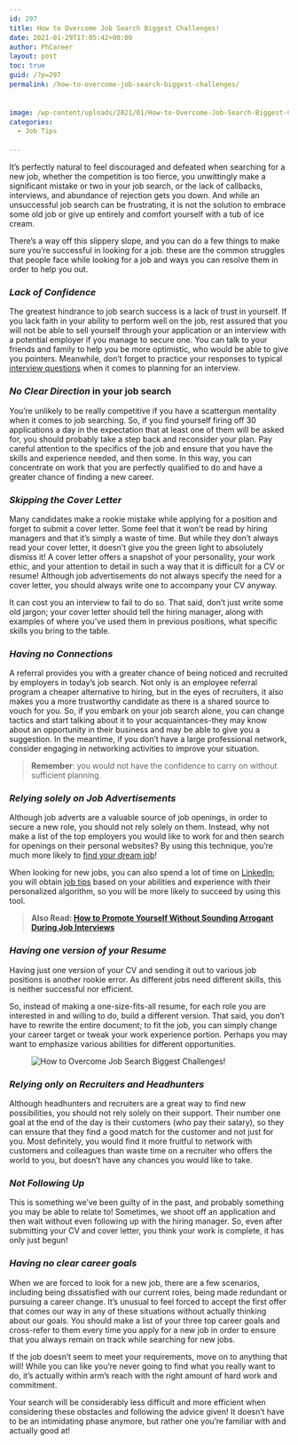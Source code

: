 ```yaml
---
id: 297
title: How to Overcome Job Search Biggest Challenges!
date: 2021-01-29T17:05:42+00:00
author: PhCareer
layout: post
toc: true
guid: /?p=297
permalink: /how-to-overcome-job-search-biggest-challenges/


image: /wp-content/uploads/2021/01/How-to-Overcome-Job-Search-Biggest-Challenges.jpg
categories:
  - Job Tips
 
---
```

It&#8217;s perfectly natural to feel discouraged and defeated when searching for a new job, whether the competition is too fierce, you unwittingly make a significant mistake or two in your job search, or the lack of callbacks, interviews, and abundance of rejection gets you down. And while an unsuccessful job search can be frustrating, it is not the solution to embrace some old job or give up entirely and comfort yourself with a tub of ice cream.

There&#8217;s a way off this slippery slope, and you can do a few things to make sure you&#8217;re successful in looking for a job. these are the common struggles that people face while looking for a job and ways you can resolve them in order to help you out.

### **_Lack of Confidence_**

The greatest hindrance to job search success is a lack of trust in yourself. If you lack faith in your ability to perform well on the job, rest assured that you will not be able to sell yourself through your application or an interview with a potential employer if you manage to secure one. You can talk to your friends and family to help you be more optimistic, who would be able to give you pointers. Meanwhile, don&#8217;t forget to practice your responses to typical [interview questions](/what-to-expect-in-a-final-job-interview/) when it comes to planning for an interview.

### **_No Clear Direction_** **in your job search**

You&#8217;re unlikely to be really competitive if you have a scattergun mentality when it comes to job searching. So, if you find yourself firing off 30 applications a day in the expectation that at least one of them will be asked for, you should probably take a step back and reconsider your plan. Pay careful attention to the specifics of the job and ensure that you have the skills and experience needed, and then some. In this way, you can concentrate on work that you are perfectly qualified to do and have a greater chance of finding a new career.

### **_Skipping the Cover Letter_**

Many candidates make a rookie mistake while applying for a position and forget to submit a cover letter. Some feel that it won&#8217;t be read by hiring managers and that it&#8217;s simply a waste of time. But while they don&#8217;t always read your cover letter, it doesn&#8217;t give you the green light to absolutely dismiss it! A cover letter offers a snapshot of your personality, your work ethic, and your attention to detail in such a way that it is difficult for a CV or resume! Although job advertisements do not always specify the need for a cover letter, you should always write one to accompany your CV anyway.

It can cost you an interview to fail to do so. That said, don&#8217;t just write some old jargon; your cover letter should tell the hiring manager, along with examples of where you&#8217;ve used them in previous positions, what specific skills you bring to the table.

### **_Having no Connections_**

A referral provides you with a greater chance of being noticed and recruited by employers in today&#8217;s job search. Not only is an employee referral program a cheaper alternative to hiring, but in the eyes of recruiters, it also makes you a more trustworthy candidate as there is a shared source to vouch for you. So, if you embark on your job search alone, you can change tactics and start talking about it to your acquaintances-they may know about an opportunity in their business and may be able to give you a suggestion. In the meantime, if you don&#8217;t have a large professional network, consider engaging in networking activities to improve your situation.

<blockquote class="wp-block-quote">
  <p>
    <strong>Remember</strong>: you would not have the confidence to carry on without sufficient planning.
  </p>
</blockquote>

### **_Relying solely on Job Advertisements_**

Although job adverts are a valuable source of job openings, in order to secure a new role, you should not rely solely on them. Instead, why not make a list of the top employers you would like to work for and then search for openings on their personal websites? By using this technique, you&#8217;re much more likely to [find your dream job](/how-to-find-your-dream-job/)!

When looking for new jobs, you can also spend a lot of time on [LinkedIn](https://business.linkedin.com/en-uk/marketing-solutions/blog/posts/content-marketing/2017/17-steps-to-a-better-LinkedIn-profile-in-2017); you will obtain [job tips](/category/job-tips/) based on your abilities and experience with their personalized algorithm, so you will be more likely to succeed by using this tool.

<blockquote class="wp-block-quote">
  <p>
    <strong>Also Read: <a href="/how-to-promote-yourself-without-sounding-arrogant-during-job-interviews/">How to Promote Yourself Without Sounding Arrogant During Job Interviews</a></strong>
  </p>
</blockquote>

### **_Having one version of your Resume_**

Having just one version of your CV and sending it out to various job positions is another rookie error. As different jobs need different skills, this is neither successful nor efficient.

So, instead of making a one-size-fits-all resume, for each role you are interested in and willing to do, build a different version. That said, you don&#8217;t have to rewrite the entire document; to fit the job, you can simply change your career target or tweak your work experience portion. Perhaps you may want to emphasize various abilities for different opportunities.


<figure class="wp-block-image size-large">

<img loading="lazy" width="966" height="738" src="/wp-content/uploads/2021/01/Job-Search-Challenges.jpg" alt="How to Overcome Job Search Biggest Challenges!" class="wp-image-298" srcset="/wp-content/uploads/2021/01/Job-Search-Challenges.jpg 966w, /wp-content/uploads/2021/01/Job-Search-Challenges-300x229.jpg 300w, /wp-content/uploads/2021/01/Job-Search-Challenges-768x587.jpg 768w" sizes="(max-width: 966px) 100vw, 966px" /> </figure> 

### **_Relying only on Recruiters and Headhunters_**

Although headhunters and recruiters are a great way to find new possibilities, you should not rely solely on their support. Their number one goal at the end of the day is their customers (who pay their salary), so they can ensure that they find a good match for the customer and not just for you. Most definitely, you would find it more fruitful to network with customers and colleagues than waste time on a recruiter who offers the world to you, but doesn&#8217;t have any chances you would like to take.

### **_Not Following Up_** 

This is something we&#8217;ve been guilty of in the past, and probably something you may be able to relate to! Sometimes, we shoot off an application and then wait without even following up with the hiring manager. So, even after submitting your CV and cover letter, you think your work is complete, it has only just begun!

### **_Having no clear career goals_**

When we are forced to look for a new job, there are a few scenarios, including being dissatisfied with our current roles, being made redundant or pursuing a career change. It&#8217;s unusual to feel forced to accept the first offer that comes our way in any of these situations without actually thinking about our goals. You should make a list of your three top career goals and cross-refer to them every time you apply for a new job in order to ensure that you always remain on track while searching for new jobs.

If the job doesn&#8217;t seem to meet your requirements, move on to anything that will! While you can like you&#8217;re never going to find what you really want to do, it&#8217;s actually within arm&#8217;s reach with the right amount of hard work and commitment.

Your search will be considerably less difficult and more efficient when considering these obstacles and following the advice given! It doesn&#8217;t have to be an intimidating phase anymore, but rather one you&#8217;re familiar with and actually good at!
